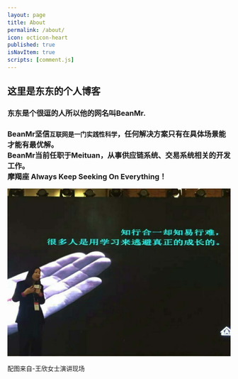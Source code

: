 ```yaml
---
layout: page
title: About
permalink: /about/
icon: octicon-heart
published: true
isNavItem: true
scripts: [comment.js]
---
```


## 这里是东东的个人博客

### 东东是个很逗的人所以他的网名叫BeanMr.

### BeanMr坚信`互联网是一门实践性科学`，任何解决方案只有在具体场景能才能有最优解。<br/>BeanMr当前任职于Meituan，从事供应链系统、交易系统相关的开发工作。<br/>摩羯座 Always Keep Seeking On Everything！

![img](/assets/do-right.jpg)

配图来自-王欣女士演讲现场
